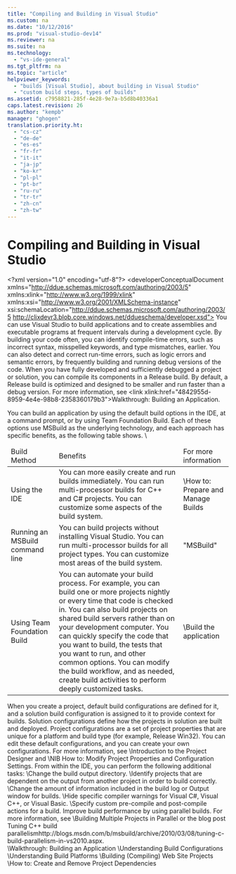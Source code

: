 ```yaml
---
title: "Compiling and Building in Visual Studio"
ms.custom: na
ms.date: "10/12/2016"
ms.prod: "visual-studio-dev14"
ms.reviewer: na
ms.suite: na
ms.technology: 
  - "vs-ide-general"
ms.tgt_pltfrm: na
ms.topic: "article"
helpviewer_keywords: 
  - "builds [Visual Studio], about building in Visual Studio"
  - "custom build steps, types of builds"
ms.assetid: c7958821-285f-4e28-9e7a-b5d8b40336a1
caps.latest.revision: 26
ms.author: "kempb"
manager: "ghogen"
translation.priority.ht: 
  - "cs-cz"
  - "de-de"
  - "es-es"
  - "fr-fr"
  - "it-it"
  - "ja-jp"
  - "ko-kr"
  - "pl-pl"
  - "pt-br"
  - "ru-ru"
  - "tr-tr"
  - "zh-cn"
  - "zh-tw"
---
```

# Compiling and Building in Visual Studio
\<?xml version="1.0" encoding="utf-8"?>
\<developerConceptualDocument xmlns="http://ddue.schemas.microsoft.com/authoring/2003/5" xmlns:xlink="http://www.w3.org/1999/xlink" xmlns:xsi="http://www.w3.org/2001/XMLSchema-instance" xsi:schemaLocation="http://ddue.schemas.microsoft.com/authoring/2003/5 http://clixdevr3.blob.core.windows.net/ddueschema/developer.xsd">
  <introduction>
    <para>You can use Visual Studio to build applications and to create assemblies and executable programs at frequent intervals during a development cycle. By building your code often, you can identify compile-time errors, such as incorrect syntax, misspelled keywords, and type mismatches, earlier. You can also detect and correct run-time errors, such as logic errors and semantic errors, by frequently building and running debug versions of the code.</para>
    <para>When you have fully developed and sufficiently debugged a project or solution, you can compile its components in a Release build. By default, a Release build is optimized and designed to be smaller and run faster than a debug version. For more information, see \<link xlink:href="4842955d-8959-4e4e-98b8-2358360179b3">Walkthrough: Building an Application</link>.</para>
  </introduction>
  <section>
    <title>Choosing a Build Method</title>
    <content>
      <para />
      <para>You can build an application by using the default build options in the IDE, at a command prompt, or by using Team Foundation Build. Each of these options use MSBuild as the underlying technology, and each approach has specific benefits, as the following table shows.</para>
      \<table xmlns:caps="http://schemas.microsoft.com/build/caps/2013/11">
        <thead>
          <tr>
            <TD>
              <para>Build Method</para>
            </TD>
            <TD>
              <para>Benefits</para>
            </TD>
            <TD>
              <para>For more information</para>
            </TD>
          </tr>
        </thead>
        <tbody>
          <tr>
            <TD>
              <para>Using the IDE</para>
            </TD>
            <TD>
              <list class="bullet">
                <listItem>
                  <para>You can more easily create and run builds immediately.</para>
                </listItem>
                <listItem>
                  <para>You can run multi-processor builds for C++ and C# projects.</para>
                </listItem>
                <listItem>
                  <para>You can customize some aspects of the build system.</para>
                </listItem>
              </list>
            </TD>
            <TD>
              <para>
                \<link xlink:href="710891fd-379e-42c2-a84b-44a7af694ca0">How to: Prepare and Manage Builds</link>
              </para>
            </TD>
          </tr>
          <tr>
            <TD>
              <para>Running an MSBuild command line</para>
            </TD>
            <TD>
              <list class="bullet">
                <listItem>
                  <para>You can build projects without installing Visual Studio.</para>
                </listItem>
                <listItem>
                  <para>You can run multi-processor builds for all project types.</para>
                </listItem>
                <listItem>
                  <para>You can customize most areas of the build system.</para>
                </listItem>
              </list>
              <para />
            </TD>
            <TD>
              <para>
                "MSBuild"
              </para>
            </TD>
          </tr>
          <tr>
            <TD>
              <para>Using Team Foundation Build</para>
            </TD>
            <TD>
              <list class="bullet">
                <listItem>
                  <para>You can automate your build process. For example, you can build one or more projects nightly or every time that code is checked in. You can also build projects on shared build servers rather than on your development computer. </para>
                </listItem>
                <listItem>
                  <para>You can quickly specify the code that you want to build, the tests that you want to run, and other common options.</para>
                </listItem>
                <listItem>
                  <para>You can modify the build workflow, and as needed, create build activities to perform deeply customized tasks.</para>
                </listItem>
              </list>
            </TD>
            <TD>
              <para>
                \<legacyLink xlink:href="a971b0f9-7c28-479d-a37b-8fd7e27ef692">Build the application</legacyLink>
              </para>
            </TD>
          </tr>
        </tbody>
      </table>
    </content>
  </section>
  <section>
    <title>Building from the IDE</title>
    <content>
      <para>When you create a project, default build configurations are defined for it, and a solution build configuration is assigned to it to provide context for builds. Solution configurations define how the projects in solution are built and deployed. Project configurations are a set of project properties that are unique for a platform and build type (for example, Release Win32). You can edit these default configurations, and you can create your own configurations. For more information, see \<legacyLink xlink:href="898dd854-c98d-430c-ba1b-a913ce3c73d7">Introduction to the Project Designer</legacyLink> and \<legacyLink xlink:href="e7184bc5-2f2b-4b4f-aa9a-3ecfcbc48b67">NIB How to: Modify Project Properties and Configuration Settings</legacyLink>.</para>
      <para>From within the IDE, you can perform the following additional tasks:</para>
      <list class="bullet">
        <listItem>
          <para>
            \<legacyLink xlink:href="a8333c89-afb2-4b1d-b2e2-9146da852402">Change the build output directory</legacyLink>.</para>
        </listItem>
        <listItem>
          <para>
            \<legacyLink xlink:href="e2a0a8ff-dae7-40a8-b774-b88aa5235183">Identify projects that are dependent on the output from another project in order to build correctly</legacyLink>.</para>
        </listItem>
        <listItem>
          <para>
            \<legacyLink xlink:href="75d38b76-26d6-4f43-bbe7-cbacd7cc81e7">Change the amount of information included in the build log or Output window for builds</legacyLink>.</para>
        </listItem>
        <listItem>
          <para>
            \<legacyLink xlink:href="31827b17-f933-413d-b28a-b19f903b64ca">Hide specific compiler warnings for Visual C#, Visual C++, or Visual Basic</legacyLink>.</para>
        </listItem>
        <listItem>
          <para>
            \<legacyLink xlink:href="69e935a5-e208-4bcd-865c-3e5f9b047ca8">Specify custom pre-compile and post-compile actions for a build</legacyLink>.</para>
        </listItem>
        <listItem>
          <para>Improve build performance by using parallel builds. For more information, see \<link xlink:href="c8c9aadc-33ad-4aa1-b07d-b879e9eabda0">Building Multiple Projects in Parallel</link> or the blog post <externalLink><linkText>Tuning C++ build parallelism</linkText><linkUri>http://blogs.msdn.com/b/msbuild/archive/2010/03/08/tuning-c-build-parallelism-in-vs2010.aspx</linkUri></externalLink>.</para>
        </listItem>
      </list>
    </content>
  </section>
  <relatedTopics>
    \<link xlink:href="4842955d-8959-4e4e-98b8-2358360179b3">Walkthrough: Building an Application</link>
\<link xlink:href="934c727d-3a22-429c-bd13-3552cecf2e24">Understanding Build Configurations</link>
\<link xlink:href="c1e5da1b-cda1-4545-b46c-0440fba27485">Understanding Build Platforms</link>
\<link xlink:href="a9cbb88c-8fff-4c67-848b-98fbfd823193">Building (Compiling) Web Site Projects</link>
\<link xlink:href="e2a0a8ff-dae7-40a8-b774-b88aa5235183">How to: Create and Remove Project Dependencies</link></relatedTopics>
</developerConceptualDocument>